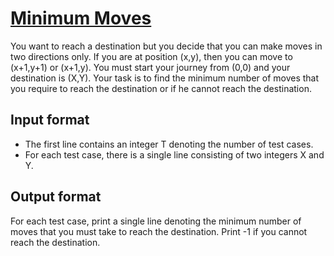 # [Minimum Moves][link]

You want to reach a destination but you decide that you can make moves in two directions only. If you are at position (x,y), then you can move to (x+1,y+1) or (x+1,y). You must start your journey from (0,0) and your destination is (X,Y). Your task is to find the minimum number of moves that you require to reach the destination or if he cannot reach the destination.

## Input format

- The first line contains an integer T denoting the number of test cases.
- For each test case, there is a single line consisting of two integers X and Y.

## Output format

For each test case, print a single line denoting the minimum number of moves that you must take to reach the destination. Print -1 if you cannot reach the destination.

[link]: https://www.hackerearth.com/practice/basic-programming/implementation/basics-of-implementation/practice-problems/algorithm/akash-and-diagnol-moves-dfc4f00f/
